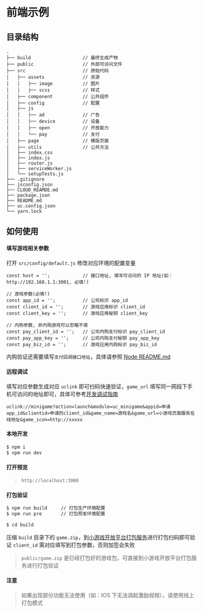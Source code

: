 # 前端示例

## 目录结构
```
.
├── build                   // 最终生成产物
├── public                  // 外部可访问文件
├── src                     // 原始代码
│   ├── assets              // 资源
│   │   ├── image           // 图片
│   │   ├── scss            // 样式
│   ├── component           // 公共组件
│   ├── config              // 配置
│   ├── js
│   │   ├── ad              // 广告
│   │   ├── device          // 设备
│   │   ├── open            // 开放能力
│   │   └── pay             // 支付
│   ├── page                // 模版页面
│   ├── utils               // 公共方法
│   ├── index.css
│   ├── index.js
│   ├── router.js
│   ├── serviceWorker.js
│   └── setupTests.js
├── .gitignore
├── jsconfig.json
├── CLOUD_REAMDE.md
├── package.json
├── README.md
├── uc.config.json
└── yarn.lock
```

## 如何使用

#### 填写游戏相关参数

打开 `src/config/default.js` 修改对应环境的配置变量

```
const host = '';            // 接口地址, 填写可访问的 IP 地址(如：http://192.168.1.1:3001, 必填!)

// 游戏参数(必填!)
const app_id = '';          // 公司标识 app_id
const client_id = '';       // 游戏应用标识 client_id
const client_key = '';      // 游戏应用秘钥 client_key

// 内购参数, 非内购游戏可以忽略不填
const pay_client_id = '';   // 公司内购支付标识 pay_client_id
const pay_app_key = '';     // 公司内购支付秘钥 pay_app_key
const pay_biz_id = '';      // 游戏应用内购标识 pay_biz_id
```

内购验证还需要填写`支付回调接口地址`，具体请参照 [Node README.md](../node/README.md)

#### 远程调试

填写对应参数生成对应 `uclink` 即可扫码快速验证，`game_url` 填写同一网段下手机可访问的地址即可，具体可参考[开发调试指南](https://minigame.uc.cn/intro/develop/develop)
```
uclink://minigame?action=launch&module=uc_minigame&appid=申请app_id&clientid=申请的client_id&game_name=游戏名&game_url=小游戏页面服务在线地址&game_icon=http://xxxxx
```

#### 本地开发
```bash
$ npm i
$ npm run dev
```

#### 打开预览
> `http://localhost:3000`

#### 打包验证
```bash
$ npm run build     // 打包生产环境配置
$ npm run pre       // 打包预发环境配置

$ cd build
```
压缩 `build` 目录下的 `game.zip`，到[小游戏开放平台打包服务](https://minigame.uc.cn/tools/sonic)进行打包扫码即可验证
`client_id` 需对应填写到打包参数，否则加签会失败

> `public/game.zip` 是已经打包好的游戏包，可直接到小游戏开放平台打包服务进行打包验证

#### 注意
> 如果出现部分功能无法使用（如：IOS 下无法调起激励视频），请使用线上打包模式
